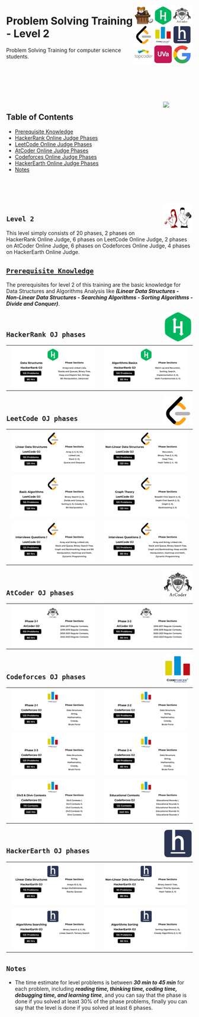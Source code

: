<picture><img align="right" width="160" src="/logos/problem-solving-training.png"></img></picture>

# Problem Solving Training - Level 2
Problem Solving Training for computer science students.

<br><br><br><br>

<br>
<picture><img align="right" width="80" src="https://github.com/cs-MohamedAyman/cs-MohamedAyman/blob/master/repos-icons/agenda.png"></img></picture>

## Table of Contents
  * [Prerequisite Knowledge](#prerequisite-knowledge)
  * [HackerRank Online Judge Phases](#hackerrank-oj-phases)
  * [LeetCode Online Judge Phases](#leetcode-oj-phases)
  * [AtCoder Online Judge Phases](#atcoder-oj-phases)
  * [Codeforces Online Judge Phases](#codeforces-oj-phases)
  * [HackerEarth Online Judge Phases](#hackerearth-oj-phases)
  * [Notes](#notes)

<br><br><br><br>
<picture><img align="right" width="80" src="/logos/level-2.png"></img></picture>

## `Level 2`

This level simply consists of 20 phases, 2 phases on HackerRank Online Judge, 6 phases on LeetCode Online Judge, 2 phases on AtCoder Online Judge, 6 phases on Codeforces Online Judge, 4 phases on HackerEarth Online Judge.

## [`Prerequisite Knowledge`](https://github.com/cs-MohamedAyman/Computer-Science-Trainings/blob/master/data-structures-and-algorithms/README.md)
The prerequisites for level 2 of this training are the basic knowledge for Data Structures and Algorithms Analysis like ***(Linear Data Structures - Non-Linear Data Structures - Searching Algorithms - Sorting Algorithms - Divide and Conquer)***.

<picture><img align="right" width="80" src="/logos/hackerrank.png"></img></picture>
<br>

## `HackerRank OJ phases`

<table>
    <tbody>
        <tr>
<td align="center"><a href="/level-2/hackerrank/data-structures">            <img width="95%" src="/logos/hackerrank-05.png"></img></a></td>
<td align="center"><a href="/level-2/hackerrank/algorithms-basics">          <img width="95%" src="/logos/hackerrank-06.png"></img></a></td>
        </tr>
    </tbody>
</table>

<picture><img align="right" width="80" src="/logos/leetcode.png"></img></picture>
<br>

## `LeetCode OJ phases`

<table>
    <tbody>
        <tr>
<td align="center"><a href="/level-2/leetcode/linear-data-structures">       <img width="95%" src="/logos/leetcode-01.png"></img></a></td>
<td align="center"><a href="/level-2/leetcode/non-linear-data-structures">   <img width="95%" src="/logos/leetcode-02.png"></img></a></td>
        </tr>
        <tr>
<td align="center"><a href="/level-2/leetcode/basic-algorithms">             <img width="95%" src="/logos/leetcode-03.png"></img></a></td>
<td align="center"><a href="/level-2/leetcode/graph-theory">                 <img width="95%" src="/logos/leetcode-04.png"></img></a></td>
        </tr>
        <tr>
<td align="center"><a href="/level-2/leetcode/interviews-questions-1">       <img width="95%" src="/logos/leetcode-05.png"></img></a></td>
<td align="center"><a href="/level-2/leetcode/interviews-questions-2">       <img width="95%" src="/logos/leetcode-06.png"></img></a></td>
        </tr>
    </tbody>
</table>

<picture><img align="right" width="80" src="/logos/atcoder.png"></img></picture>
<br>

## `AtCoder OJ phases`

<table>
    <tbody>
        <tr>
<td align="center"><a href="/level-2/atcoder/phase-2-1">                     <img width="95%" src="/logos/atcoder-05.png"></img></a></td>
<td align="center"><a href="/level-2/atcoder/phase-2-2">                     <img width="95%" src="/logos/atcoder-06.png"></img></a></td>
        </tr>
    </tbody>
</table>

<picture><img align="right" width="80" src="/logos/codeforces.png"></img></picture>
<br>

## `Codeforces OJ phases`

<table>
    <tbody>
        <tr>
<td align="center"><a href="/level-2/codeforces/phase-2-1">                  <img width="95%" src="/logos/codeforces-05.png"></img></a></td>
<td align="center"><a href="/level-2/codeforces/phase-2-2">                  <img width="95%" src="/logos/codeforces-06.png"></img></a></td>
        </tr>
        <tr>
<td align="center"><a href="/level-2/codeforces/phase-2-3">                  <img width="95%" src="/logos/codeforces-07.png"></img></a></td>
<td align="center"><a href="/level-2/codeforces/phase-2-4">                  <img width="95%" src="/logos/codeforces-08.png"></img></a></td>
        </tr>
        <tr>
<td align="center"><a href="/level-2/codeforces/phase-2-3">                  <img width="95%" src="/logos/codeforces-09.png"></img></a></td>
<td align="center"><a href="/level-2/codeforces/phase-2-4">                  <img width="95%" src="/logos/codeforces-10.png"></img></a></td>
        </tr>
    </tbody>
</table>

<picture><img align="right" width="80" src="/logos/hackerearth.png"></img></picture>
<br>

## `HackerEarth OJ phases`

<table>
    <tbody>
        <tr>
<td align="center"><a href="/level-2/hackerearth/linear-data-structures">    <img width="95%" src="/logos/hackerearth-05.png"></img></a></td>
<td align="center"><a href="/level-2/hackerearth/non-linear-data-structures"><img width="95%" src="/logos/hackerearth-06.png"></img></a></td>
        </tr>
        <tr>
<td align="center"><a href="/level-2/hackerearth/algorithms-searching">      <img width="95%" src="/logos/hackerearth-07.png"></img></a></td>
<td align="center"><a href="/level-2/hackerearth/algorithms-sorting">        <img width="95%" src="/logos/hackerearth-08.png"></img></a></td>
        </tr>
    </tbody>
</table>

## `Notes`

* The time estimate for level problems is between ***30 min to 45 min*** for each problem, including ***reading time, thinking time, coding time, debugging time, and learning time***, and you can say that the phase is done if you solved at least 30% of the phase problems, finally you can say that the level is done if you solved at least 6 phases.

<br>
